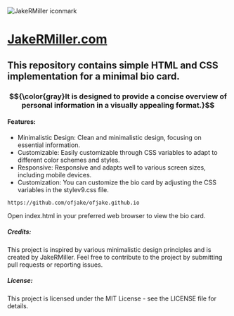 

![JakeRMiller iconmark](https://github.com/ofjake/README/blob/main/logo.png) 
# **[JakeRMiller.com](https://jakermiller.com)** 

## This repository contains simple HTML and CSS implementation for a minimal bio card. 
### $${\color{gray}It is designed to provide a concise overview of personal information in a visually appealing format.}$$ 

#### Features:
+ Minimalistic Design: Clean and minimalistic design, focusing on essential information.
+ Customizable: Easily customizable through CSS variables to adapt to different color schemes and styles.
+ Responsive: Responsive and adapts well to various screen sizes, including mobile devices.
+ Customization: You can customize the bio card by adjusting the CSS variables in the stylev9.css file.


`https://github.com/ofjake/ofjake.github.io` 

Open index.html in your preferred web browser to view the bio card.

##### Credits:
This project is inspired by various minimalistic design principles and is created by JakeRMiller. 
Feel free to contribute to the project by submitting pull requests or reporting issues.
##### License:
This project is licensed under the MIT License - see the LICENSE file for details.
